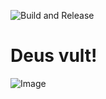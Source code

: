 ![Build and Release](https://github.com/farag2/SophiApp/workflows/Build%20and%20Release/badge.svg)

# Deus vult!

![Image](https://archive.fo/w87Ct/0942af7e9e495972c84da2f8aad7513e58d487a0.jpg)
